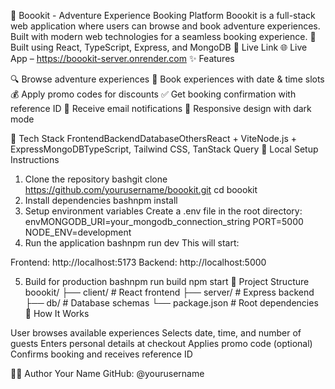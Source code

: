 🎯 Boookit - Adventure Experience Booking Platform
Boookit is a full-stack web application where users can browse and book adventure experiences. Built with modern web technologies for a seamless booking experience.
🔧 Built using React, TypeScript, Express, and MongoDB
🔗 Live Link
🌐 Live App – https://boookit-server.onrender.com
✨ Features

🔍 Browse adventure experiences
📅 Book experiences with date & time slots
💰 Apply promo codes for discounts
✅ Get booking confirmation with reference ID
📧 Receive email notifications
🎨 Responsive design with dark mode

🧰 Tech Stack
FrontendBackendDatabaseOthersReact + ViteNode.js + ExpressMongoDBTypeScript, Tailwind CSS, TanStack Query
🚀 Local Setup Instructions
1. Clone the repository
bashgit clone https://github.com/yourusername/boookit.git
cd boookit
2. Install dependencies
bashnpm install
3. Setup environment variables
Create a .env file in the root directory:
envMONGODB_URI=your_mongodb_connection_string
PORT=5000
NODE_ENV=development
4. Run the application
bashnpm run dev
This will start:

Frontend: http://localhost:5173
Backend: http://localhost:5000

5. Build for production
bashnpm run build
npm start
📁 Project Structure
boookit/
├── client/           # React frontend
├── server/           # Express backend
├── db/              # Database schemas
└── package.json     # Root dependencies
🎯 How It Works

User browses available experiences
Selects date, time, and number of guests
Enters personal details at checkout
Applies promo code (optional)
Confirms booking and receives reference ID

👨‍💻 Author
Your Name
GitHub: @yourusername
